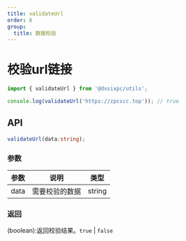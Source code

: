 ```yaml
---
title: validateUrl
order: 6
group:
  title: 数据校验
---
```


# 校验url链接

```js
import { validateUrl } from '@dxsixpc/utils';

console.log(validateUrl('https://zpcscc.top')); // true
```

## API

```typescript
validateUrl(data:string);
```

### 参数

| 参数 | 说明           | 类型   |
| ---- | -------------- | ------ |
| data | 需要校验的数据 | string |

### 返回

(boolean):返回校验结果。`true` | `false`
